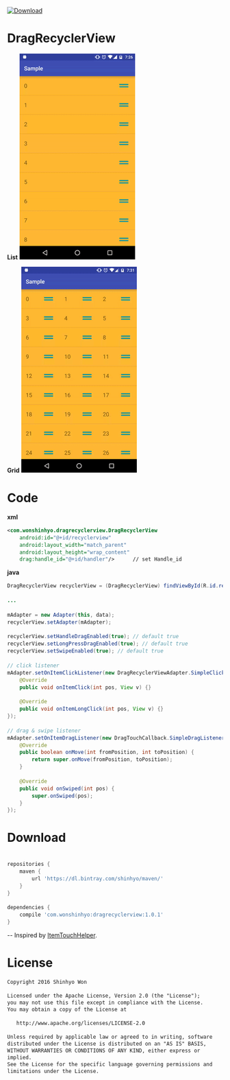 [ ![Download](https://api.bintray.com/packages/shinhyo/maven/dragrecyclerview/images/download.svg) ](https://bintray.com/shinhyo/maven/dragrecyclerview/_latestVersion)

# DragRecyclerView

**List**
![](web/list.gif)  

**Grid**
![](web/grid.gif) 

Code
====

**xml**
```xml
<com.wonshinhyo.dragrecyclerview.DragRecyclerView
    android:id="@+id/recyclerview"
    android:layout_width="match_parent"
    android:layout_height="wrap_content"
    drag:handle_id="@+id/handler"/>      // set Handle_id
```
 

**java**
```java
DragRecyclerView recyclerView = (DragRecyclerView) findViewById(R.id.recyclerview);

...

mAdapter = new Adapter(this, data);
recyclerView.setAdapter(mAdapter);

recyclerView.setHandleDragEnabled(true); // default true
recyclerView.setLongPressDragEnabled(true); // default true
recyclerView.setSwipeEnabled(true); // default true

// click listener
mAdapter.setOnItemClickListener(new DragRecyclerViewAdapter.SimpleClickListener() {
    @Override
    public void onItemClick(int pos, View v) {}

    @Override
    public void onItemLongClick(int pos, View v) {}
});

// drag & swipe listener
mAdapter.setOnItemDragListener(new DragTouchCallback.SimpleDragListener() {
    @Override
    public boolean onMove(int fromPosition, int toPosition) {
        return super.onMove(fromPosition, toPosition);
    }

    @Override
    public void onSwiped(int pos) {
        super.onSwiped(pos);
    }
});

```

Download
=======

```groovy

repositories {
    maven {
        url 'https://dl.bintray.com/shinhyo/maven/'
    }
}

dependencies {
    compile 'com.wonshinhyo:dragrecyclerview:1.0.1'
}
```



--
Inspired by [ItemTouchHelper](https://github.com/iPaulPro/Android-ItemTouchHelper-Demo).

License
=======

    Copyright 2016 Shinhyo Won

    Licensed under the Apache License, Version 2.0 (the "License");
    you may not use this file except in compliance with the License.
    You may obtain a copy of the License at

       http://www.apache.org/licenses/LICENSE-2.0

    Unless required by applicable law or agreed to in writing, software
    distributed under the License is distributed on an "AS IS" BASIS,
    WITHOUT WARRANTIES OR CONDITIONS OF ANY KIND, either express or implied.
    See the License for the specific language governing permissions and
    limitations under the License.